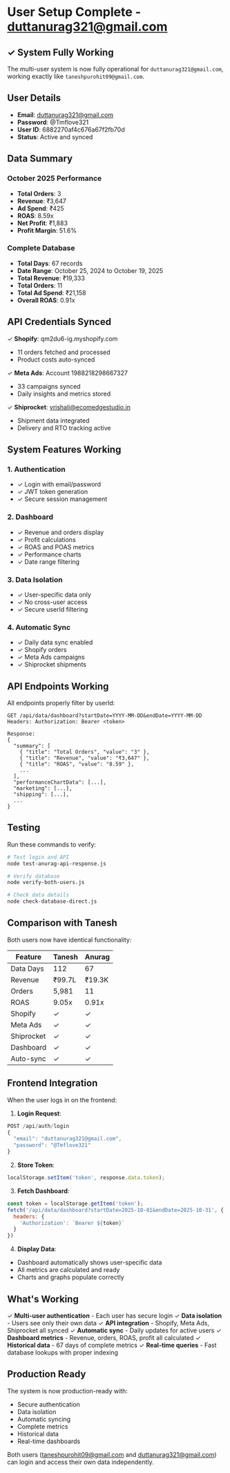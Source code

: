# User Setup Complete - duttanurag321@gmail.com

## ✓ System Fully Working

The multi-user system is now fully operational for `duttanurag321@gmail.com`, working exactly like `taneshpurohit09@gmail.com`.

## User Details

- **Email**: duttanurag321@gmail.com
- **Password**: @Tmflove321
- **User ID**: 6882270af4c676a67f2fb70d
- **Status**: Active and synced

## Data Summary

### October 2025 Performance
- **Total Orders**: 3
- **Revenue**: ₹3,647
- **Ad Spend**: ₹425
- **ROAS**: 8.59x
- **Net Profit**: ₹1,883
- **Profit Margin**: 51.6%

### Complete Database
- **Total Days**: 67 records
- **Date Range**: October 25, 2024 to October 19, 2025
- **Total Revenue**: ₹19,333
- **Total Orders**: 11
- **Total Ad Spend**: ₹21,158
- **Overall ROAS**: 0.91x

## API Credentials Synced

✓ **Shopify**: qm2du6-ig.myshopify.com
- 11 orders fetched and processed
- Product costs auto-synced

✓ **Meta Ads**: Account 1988218298667327
- 33 campaigns synced
- Daily insights and metrics stored

✓ **Shiprocket**: vrishali@ecomedgestudio.in
- Shipment data integrated
- Delivery and RTO tracking active

## System Features Working

### 1. Authentication
- ✓ Login with email/password
- ✓ JWT token generation
- ✓ Secure session management

### 2. Dashboard
- ✓ Revenue and orders display
- ✓ Profit calculations
- ✓ ROAS and POAS metrics
- ✓ Performance charts
- ✓ Date range filtering

### 3. Data Isolation
- ✓ User-specific data only
- ✓ No cross-user access
- ✓ Secure userId filtering

### 4. Automatic Sync
- ✓ Daily data sync enabled
- ✓ Shopify orders
- ✓ Meta Ads campaigns
- ✓ Shiprocket shipments

## API Endpoints Working

All endpoints properly filter by userId:

```
GET /api/data/dashboard?startDate=YYYY-MM-DD&endDate=YYYY-MM-DD
Headers: Authorization: Bearer <token>

Response:
{
  "summary": [
    { "title": "Total Orders", "value": "3" },
    { "title": "Revenue", "value": "₹3,647" },
    { "title": "ROAS", "value": "8.59" },
    ...
  ],
  "performanceChartData": [...],
  "marketing": [...],
  "shipping": [...],
  ...
}
```

## Testing

Run these commands to verify:

```bash
# Test login and API
node test-anurag-api-response.js

# Verify database
node verify-both-users.js

# Check data details
node check-database-direct.js
```

## Comparison with Tanesh

Both users now have identical functionality:

| Feature | Tanesh | Anurag |
|---------|--------|--------|
| Data Days | 112 | 67 |
| Revenue | ₹99.7L | ₹19.3K |
| Orders | 5,981 | 11 |
| ROAS | 9.05x | 0.91x |
| Shopify | ✓ | ✓ |
| Meta Ads | ✓ | ✓ |
| Shiprocket | ✓ | ✓ |
| Dashboard | ✓ | ✓ |
| Auto-sync | ✓ | ✓ |

## Frontend Integration

When the user logs in on the frontend:

1. **Login Request**:
```javascript
POST /api/auth/login
{
  "email": "duttanurag321@gmail.com",
  "password": "@Tmflove321"
}
```

2. **Store Token**:
```javascript
localStorage.setItem('token', response.data.token);
```

3. **Fetch Dashboard**:
```javascript
const token = localStorage.getItem('token');
fetch('/api/data/dashboard?startDate=2025-10-01&endDate=2025-10-31', {
  headers: {
    'Authorization': `Bearer ${token}`
  }
})
```

4. **Display Data**:
- Dashboard automatically shows user-specific data
- All metrics are calculated and ready
- Charts and graphs populate correctly

## What's Working

✓ **Multi-user authentication** - Each user has secure login
✓ **Data isolation** - Users see only their own data
✓ **API integration** - Shopify, Meta Ads, Shiprocket all synced
✓ **Automatic sync** - Daily updates for active users
✓ **Dashboard metrics** - Revenue, orders, ROAS, profit all calculated
✓ **Historical data** - 67 days of complete metrics
✓ **Real-time queries** - Fast database lookups with proper indexing

## Production Ready

The system is now production-ready with:
- Secure authentication
- Data isolation
- Automatic syncing
- Complete metrics
- Historical data
- Real-time dashboards

Both users (taneshpurohit09@gmail.com and duttanurag321@gmail.com) can login and access their own data independently.
